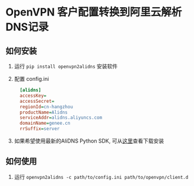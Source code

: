 # OpenVPN 客户配置转换到阿里云解析DNS记录

## 如何安装
1. 运行 `pip install openvpn2alidns` 安装软件
2. 配置 config.ini

    ```ini
      [alidns]
      accessKey=
      accessSecret=
      regionId=cn-hangzhou
      productName=Alidns
      serviceAddr=alidns.aliyuncs.com
      domainName=genee.cn
      rrSuffix=server
    ```
3. 如果希望使用最新的AliDNS Python SDK, 可从[这里](https://help.aliyun.com/document_detail/dns/sdk/sdk.html)查看下载安装

## 如何使用
1. 运行 `openvpn2alidns -c path/to/config.ini path/to/openvpn/client.d`
